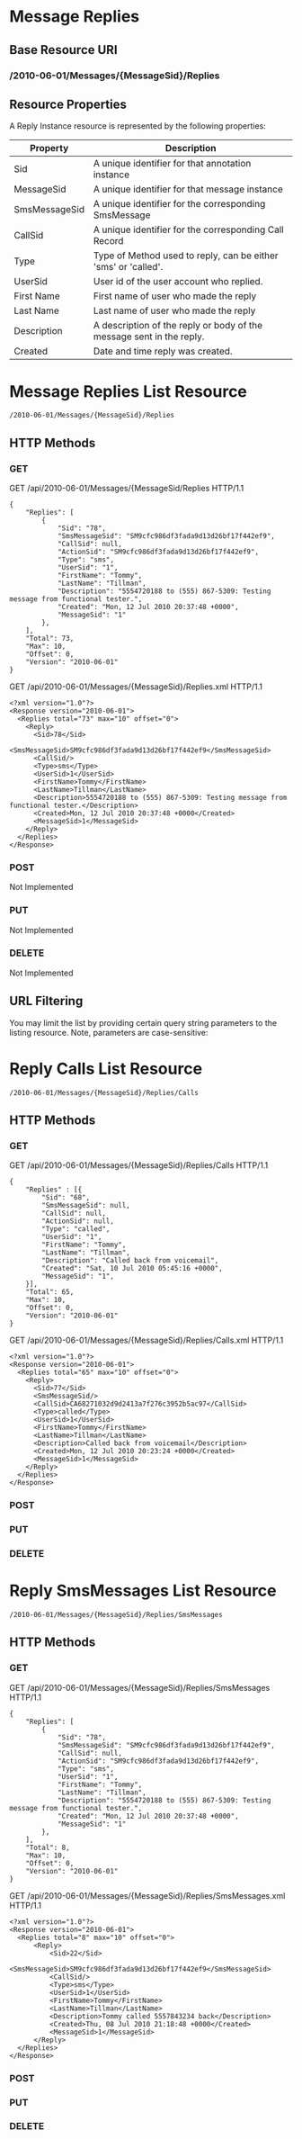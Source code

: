 # Message Replies #

## Base Resource URI ##
### /2010-06-01/Messages/{MessageSid}/Replies ###

## Resource Properties ##
A Reply Instance resource is represented by the following properties:

<table class="parameters">
<thead>
    <tr>
        <th class="col-1">Property</th>
        <th class="col-2">Description</th>
    </tr>
</thead>
<tbody>
	<tr>
		<td>Sid</td>
		<td>A unique identifier for that annotation instance</td>
	</tr>
	<tr>
		<td>MessageSid</td>
		<td>A unique identifier for that message instance</td>
	</tr>
	<tr>
		<td>SmsMessageSid</td>
		<td>A unique identifier for the corresponding SmsMessage</td>
	</tr>
	<tr>
		<td>CallSid</td>
		<td>A unique identifier for the corresponding Call Record</td>
	</tr>
	<tr>
		<td>Type</td>
		<td>Type of Method used to reply, can be either 'sms' or 'called'.</td>
	</tr>
	<tr>
		<td>UserSid</td>
		<td>User id of the user account who replied.</td>
	</tr>
	<tr>
		<td>First Name</td>
		<td>First name of user who made the reply</td>
	</tr>
	<tr>
		<td>Last Name</td>
		<td>Last name of user who made the reply</td>
	</tr>
	<tr>
		<td>Description</td>
		<td>A description of the reply or body of the message sent in the reply.</td>
	</tr>
	<tr>
		<td>Created</td>
		<td>Date and time reply was created.</td>
	</tr>
</tbody>
</table>

# Message Replies List Resource #

    /2010-06-01/Messages/{MessageSid}/Replies

## HTTP Methods ##

### GET ###

GET /api/2010-06-01/Messages/{MessageSid/Replies HTTP/1.1

    {
    	"Replies": [
    		{
    			"Sid": "78",
    			"SmsMessageSid": "SM9cfc986df3fada9d13d26bf17f442ef9",
    			"CallSid": null,
    			"ActionSid": "SM9cfc986df3fada9d13d26bf17f442ef9",
    			"Type": "sms",
    			"UserSid": "1",
    			"FirstName": "Tommy",
    			"LastName": "Tillman",
    			"Description": "5554720188 to (555) 867-5309: Testing message from functional tester.",
    			"Created": "Mon, 12 Jul 2010 20:37:48 +0000",
				"MessageSid": "1"
    		},
    	],
    	"Total": 73,
    	"Max": 10,
    	"Offset": 0,
    	"Version": "2010-06-01"
    }
    
GET /api/2010-06-01/Messages/{MessageSid}/Replies.xml HTTP/1.1

    <?xml version="1.0"?>
    <Response version="2010-06-01">
      <Replies total="73" max="10" offset="0">
        <Reply>
          <Sid>78</Sid>
          <SmsMessageSid>SM9cfc986df3fada9d13d26bf17f442ef9</SmsMessageSid>
          <CallSid/>
          <Type>sms</Type>
          <UserSid>1</UserSid>
          <FirstName>Tommy</FirstName>
          <LastName>Tillman</LastName>
          <Description>5554720188 to (555) 867-5309: Testing message from functional tester.</Description>
          <Created>Mon, 12 Jul 2010 20:37:48 +0000</Created>
		  <MessageSid>1</MessageSid>
        </Reply>
      </Replies>
    </Response>
    
### POST ###
Not Implemented

### PUT ###
Not Implemented

### DELETE ###
Not Implemented

## URL Filtering ##

You may limit the list by providing certain query string parameters to the listing resource. Note, parameters are case-sensitive:

# Reply Calls List Resource #

    /2010-06-01/Messages/{MessageSid}/Replies/Calls

## HTTP Methods ##

### GET ###

GET /api/2010-06-01/Messages/{MessageSid}/Replies/Calls HTTP/1.1

    {
    	"Replies" : [{
    		"Sid": "68",
    		"SmsMessageSid": null,
    		"CallSid": null,
    		"ActionSid": null,
    		"Type": "called",
    		"UserSid": "1",
    		"FirstName": "Tommy",
    		"LastName": "Tillman",
    		"Description": "Called back from voicemail",
    		"Created": "Sat, 10 Jul 2010 05:45:16 +0000",
			"MessageSid": "1",
    	}],
    	"Total": 65,
    	"Max": 10,
    	"Offset": 0,
    	"Version": "2010-06-01"
    }
    
GET /api/2010-06-01/Messages/{MessageSid}/Replies/Calls.xml HTTP/1.1

    <?xml version="1.0"?>
    <Response version="2010-06-01">
      <Replies total="65" max="10" offset="0">
        <Reply>
          <Sid>77</Sid>
          <SmsMessageSid/>
          <CallSid>CA68271032d9d2413a7f276c3952b5ac97</CallSid>
          <Type>called</Type>
          <UserSid>1</UserSid>
          <FirstName>Tommy</FirstName>
          <LastName>Tillman</LastName>
          <Description>Called back from voicemail</Description>
          <Created>Mon, 12 Jul 2010 20:23:24 +0000</Created>
    	  <MessageSid>1</MessageSid>
        </Reply>
      </Replies>
    </Response>
    
### POST ###

### PUT ###

### DELETE ###

# Reply SmsMessages List Resource #

    /2010-06-01/Messages/{MessageSid}/Replies/SmsMessages


## HTTP Methods ##

### GET ###

GET /api/2010-06-01/Messages/{MessageSid}/Replies/SmsMessages HTTP/1.1

    {
    	"Replies": [
    		{
    			"Sid": "78",
    			"SmsMessageSid": "SM9cfc986df3fada9d13d26bf17f442ef9",
    			"CallSid": null,
    			"ActionSid": "SM9cfc986df3fada9d13d26bf17f442ef9",
    			"Type": "sms",
    			"UserSid": "1",
    			"FirstName": "Tommy",
    			"LastName": "Tillman",
    			"Description": "5554720188 to (555) 867-5309: Testing message from functional tester.",
    			"Created": "Mon, 12 Jul 2010 20:37:48 +0000",
				"MessageSid": "1"
    		},
    	],
    	"Total": 8,
    	"Max": 10,
    	"Offset": 0,
    	"Version": "2010-06-01"
    }
    
GET /api/2010-06-01/Messages/{MessageSid}/Replies/SmsMessages.xml HTTP/1.1

    <?xml version="1.0"?>
    <Response version="2010-06-01">
      <Replies total="8" max="10" offset="0">
    	  <Reply>
    		  <Sid>22</Sid>
    		  <SmsMessageSid>SM9cfc986df3fada9d13d26bf17f442ef9</SmsMessageSid>
    		  <CallSid/>
    		  <Type>sms</Type>
    		  <UserSid>1</UserSid>
    		  <FirstName>Tommy</FirstName>
    		  <LastName>Tillman</LastName>
    		  <Description>Tommy called 5557843234 back</Description>
    		  <Created>Thu, 08 Jul 2010 21:18:48 +0000</Created>
			  <MessageSid>1</MessageSid>
    	  </Reply>
      </Replies>
    </Response>
    

### POST ###

### PUT ###

### DELETE ###
